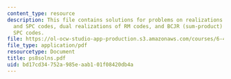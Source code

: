 ```yaml
---
content_type: resource
description: This file contains solutions for problems on realizations of repetition
  and SPC codes, dual realizations of RM codes, and BCJR (sum-product) decoding of
  SPC codes.
file: https://ol-ocw-studio-app-production.s3.amazonaws.com/courses/6-451-principles-of-digital-communication-ii-spring-2005/bd17cd34752a985eaab101f08420db4a_ps8solns.pdf
file_type: application/pdf
resourcetype: Document
title: ps8solns.pdf
uid: bd17cd34-752a-985e-aab1-01f08420db4a
---
```

